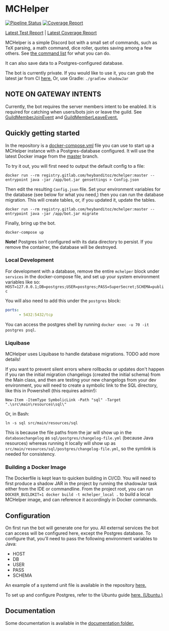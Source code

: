 # MCHelper

[![Pipeline Status](https://gitlab.com/HeyBanditoz/mchelper/badges/master/pipeline.svg)](https://gitlab.com/HeyBanditoz/mchelper/-/jobs/artifacts/master/file/build/reports/tests/test/index.html?job=test)
[![Coverage Report](https://gitlab.com/HeyBanditoz/mchelper/badges/master/coverage.svg)](https://gitlab.com/HeyBanditoz/mchelper/-/jobs/artifacts/master/file/build/reports/jacoco/test/html/index.html?job=test)

[Latest Test Report](https://gitlab.com/HeyBanditoz/mchelper/-/jobs/artifacts/master/file/build/reports/tests/test/index.html?job=test)
|
[Latest Coverage Report](https://gitlab.com/HeyBanditoz/mchelper/-/jobs/artifacts/master/file/build/reports/jacoco/test/html/index.html?job=test)

MCHelper is a simple Discord bot with a small set of commands, such as TeX parsing, a math command, dice roller, quotes
saving among a few others. See [the command list](COMMANDS.md) for what you can do.

It can also save data to a Postgres-configured database.

The bot is currently private. If you would like to use it, you can grab the latest jar from CI
[here.](https://gitlab.com/HeyBanditoz/mchelper/-/jobs/artifacts/master/raw/build/libs/io.banditoz.mchelper-all.jar?job=package)
Or, use Gradle: `./gradlew shadowJar`

## NOTE ON GATEWAY INTENTS

Currently, the bot requires the server members intent to be enabled. It is required for catching when users/bots join or
leave the guild. See
[GuildMemberJoinEvent](https://ci.dv8tion.net/job/JDA/javadoc/net/dv8tion/jda/api/events/guild/member/GuildMemberJoinEvent.html)
and [GuildMemberLeaveEvent.](https://ci.dv8tion.net/job/JDA/javadoc/net/dv8tion/jda/api/events/guild/member/GuildMemberLeaveEvent.html)

## Quickly getting started
In the repository is a [docker-compose.yml](docker-compose.yml) file you can use to start up a MCHelper instance with a
Postgres-database configured. It will use the latest Docker image from the
[master](https://gitlab.com/HeyBanditoz/mchelper/-/tree/master) branch.

To try it out, you will first need to output the default config to a file:

`docker run --rm registry.gitlab.com/heybanditoz/mchelper:master --entrypoint java -jar /app/bot.jar gensettings > Config.json`

Then edit the resulting `Config.json` file. Set your environment variables for the database (see below for what you
need,) then you can run the database migration. This will create tables, or, if you updated it, update the tables.

`docker run --rm registry.gitlab.com/heybanditoz/mchelper:master --entrypoint java -jar /app/bot.jar migrate`

Finally, bring up the bot.

`docker-compose up`

**Note!** Postgres isn't configured with its data directory to persist. If you remove the container, the database will 
be destroyed.

### Local Development

For development with a database, remove the entire `mchelper` block under `services` in the docker-compose file, and
set up your system environment variables like so:
`HOST=127.0.0.1;DB=postgres;USER=postgres;PASS=SuperSecret;SCHEMA=public`

You will also need to add this under the `postgres` block:
```yaml
ports:
      - 5432:5432/tcp
```

You can access the postgres shell by running `docker exec -u 70 -it postgres psql`.

### Liquibase
MCHelper uses Liquibase to handle database migrations. TODO add more details!

If you want to prevent silent errors where rollbacks or updates don't happen if you ran the initial migration changelogs
(created the initial schema) from the Main class, and then are testing your new changelogs from your dev environment, 
you will  need to create a symbolic link to the SQL directory, like this in Powershell (this requires admin!):

`New-Item -ItemType SymbolicLink -Path "sql" -Target ".\src\main\resources\sql\"`

Or, in Bash:

`ln -s sql src/main/resources/sql`

This is because the file paths from the jar will show up in the `databasechangelog` as `sql/postgres/changelog-file.yml`
(because Java resources) whereas running it locally will show up as
`src/main/resources/sql/postgres/changelog-file.yml`, so the symlink is needed for consistency.

### Building a Docker Image

The Dockerfile is kept lean to quicken building in CI/CD. You will need to first produce a shadow JAR in the project by
running the shadowJar task either from the IDE or commandline. From the project root, you can run
`DOCKER_BUILDKIT=1 docker build -t mchelper_local .` to build a local MCHelper image, and can reference it accordingly
in Docker commands.

## Configuration

On first run the bot will generate one for you. All external services the bot can access will be configured here, except
the Postgres database. To configure that, you'll need to pass the following environment variables to Java:
* HOST
* DB
* USER
* PASS
* SCHEMA

An example of a systemd unit file is available in the repository [here.](mchelper.service)

To set up and configure Postgres, refer to the Ubuntu guide [here. (Ubuntu.)](https://www.postgresql.org/download/linux/ubuntu/)

## Documentation

Some documentation is available in the [documentation folder.](docs)
